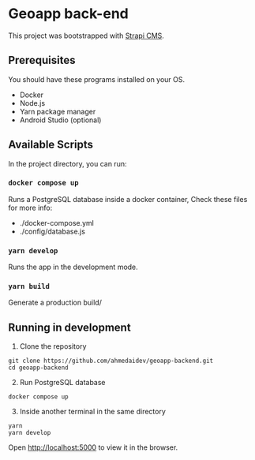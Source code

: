 # Geoapp back-end

This project was bootstrapped with [Strapi CMS](https://github.com/strapi/strapi).

## Prerequisites

You should have these programs installed on your OS.

- Docker
- Node.js
- Yarn package manager
- Android Studio (optional)

## Available Scripts

In the project directory, you can run:

### `docker compose up`

Runs a PostgreSQL database inside a docker container, Check these files for more info:

- ./docker-compose.yml
- ./config/database.js

### `yarn develop`

Runs the app in the development mode.

### `yarn build`

Generate a production build/

## Running in development

1. Clone the repository

```
git clone https://github.com/ahmedaidev/geoapp-backend.git
cd geoapp-backend
```

2. Run PostgreSQL database

```
docker compose up
```

3. Inside another terminal in the same directory

```
yarn
yarn develop
```

Open [http://localhost:5000](http://localhost:5000) to view it in the browser.
